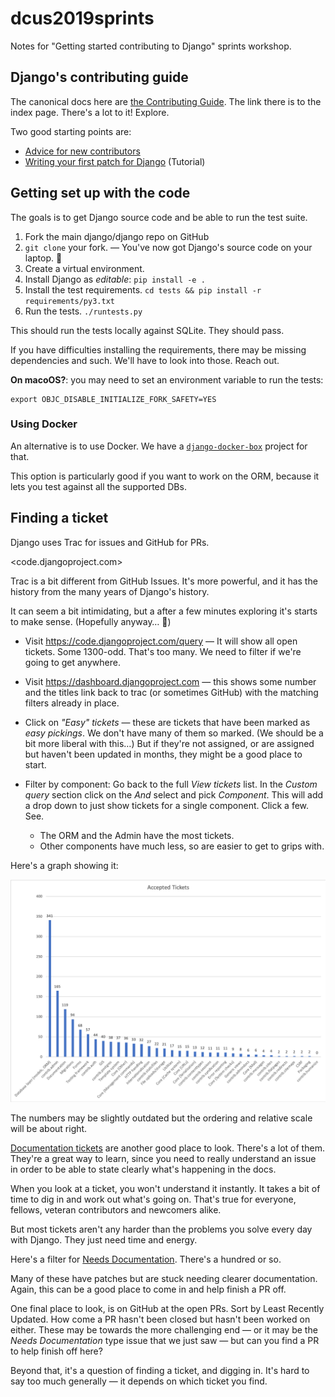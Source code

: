 # dcus2019sprints
Notes for "Getting started contributing to Django" sprints workshop.


## Django's contributing guide

The canonical docs here are [the Contributing Guide](https://docs.djangoproject.com/en/dev/internals/contributing/).
The link there is to the index page. There's a lot to it! Explore.

Two good starting points are:

* [Advice for new contributors](https://docs.djangoproject.com/en/dev/internals/contributing/new-contributors/)
* [Writing your first patch for Django](https://docs.djangoproject.com/en/dev/intro/contributing/) (Tutorial)


## Getting set up with the code

The goals is to get Django source code and be able to run the test suite.

1. Fork the main django/django repo on GitHub
2. `git clone` your fork. — You've now got Django's source code on your laptop. 💃
3. Create a virtual environment.
4. Install Django as _editable_: `pip install -e .`
5. Install the test requirements. `cd tests && pip install -r requirements/py3.txt`
6. Run the tests. `./runtests.py`

This should run the tests locally against SQLite. They should pass.

If you have difficulties installing the requirements, there may be missing
dependencies and such. We'll have to look into those. Reach out.

**On macoOS?**: you may need to set an environment variable to run the tests:

    export OBJC_DISABLE_INITIALIZE_FORK_SAFETY=YES




### Using Docker

An alternative is to use Docker. We have a [`django-docker-box`](https://github.com/django/django-docker-box)
project for that.

This option is particularly good if you want to work on the ORM, because it
lets you test against all the supported DBs.


## Finding a ticket

Django uses Trac for issues and GitHub for PRs.

<code.djangoproject.com>

Trac is a bit different from GitHub Issues. It's more powerful, and it has the
history from the many years of Django's history.

It can seem a bit intimidating, but a after a few minutes exploring it's starts
to make sense. (Hopefully anyway… 🙂)


- Visit https://code.djangoproject.com/query — It will show all open tickets.
  Some 1300-odd. That's too many. We need to filter if we're going to get
  anywhere.

- Visit https://dashboard.djangoproject.com — this shows some number and the
  titles link back to trac (or sometimes GitHub) with the matching filters
  already in place.

- Click on _"Easy" tickets_ — these are tickets that have been marked as _easy
  pickings_. We don't have many of them so marked. (We should be a bit more
  liberal with this…) But if they're not assigned, or are assigned but haven't
  been updated in months, they might be a good place to start.

- Filter by component: Go back to the full _View tickets_ list. In the _Custom
  query_ section click on the _And_ select and pick _Component_. This will add
  a drop down to just show tickets for a single component. Click a few. See.

    - The ORM and the Admin have the most tickets.
    - Other components have much less, so are easier to get to grips with.

Here's a graph showing it:

![Open Accepted tickets on Django by component](./Images/Django-Accepted-tickets-by-component.png)

The numbers may be slightly outdated but the ordering and relative scale will
be about right.

[Documentation tickets](https://code.djangoproject.com/query?status=assigned&status=new&component=Documentation&col=id&col=summary&col=status&col=owner&col=type&col=component&col=version&desc=1&order=id)
 are another good place to look. There's a lot of them. They're a great way to
 learn, since you need to really understand an issue in order to be able to
 state clearly what's happening in the docs.

When you look at a ticket, you won't understand it instantly. It takes a bit of time to dig in and work out what's going on. That's true for everyone, fellows, veteran contributors and newcomers alike.

But most tickets aren't any harder than the problems you solve every day with Django. They just need time and energy.

Here's a filter for [Needs
Documentation](https://code.djangoproject.com/query?status=assigned&status=new&needs_docs=1&col=id&col=summary&col=status&col=component&col=owner&col=type&col=version&desc=1&order=id).
There's a hundred or so.

Many of these have patches but are stuck needing clearer documentation. Again,
this can be a good place to come in and help finish a PR off.

One final place to look, is on GitHub at the open PRs. Sort by Least Recently Updated. How come a PR hasn't been closed but hasn't been worked on either. These may be towards the more challenging end — or it may be the _Needs Documentation_ type issue that we just saw — but can you find a PR to help finish off here?

Beyond that, it's a question of finding a ticket, and digging in. It's hard to say too much generally — it depends on which ticket you find.

